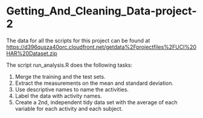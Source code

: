 # Getting_And_Cleaning_Data-project-2

The data for all the scripts for this project can be found at https://d396qusza40orc.cloudfront.net/getdata%2Fprojectfiles%2FUCI%20HAR%20Dataset.zip

The script run_analysis.R does the following tasks:
1. Merge the training and the test sets.
2. Extract the measurements on the mean and standard deviation.
3. Use descriptive names to name the activities.
4. Label the data with activity names.
5. Create a 2nd, independent tidy data set with the average of each variable for each activity and each subject.
